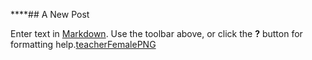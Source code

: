 ****## A New Post

Enter text in [Markdown](http://daringfireball.net/projects/markdown/). Use the toolbar above, or click the **?** button for formatting help.[teacherFemalePNG](https://pngimg.com/uploads/teacher/teacher_PNG15.png "teacherFemale")
